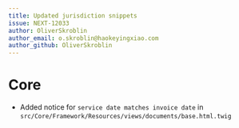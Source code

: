 ```yaml
---
title: Updated jurisdiction snippets
issue: NEXT-12033
author: OliverSkroblin
author_email: o.skroblin@haokeyingxiao.com 
author_github: OliverSkroblin
---
```

# Core
* Added notice for `service date matches invoice date` in `src/Core/Framework/Resources/views/documents/base.html.twig`
